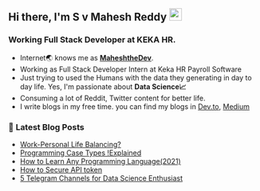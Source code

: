 
## Hi there, I'm S v Mahesh Reddy <img src="https://media.giphy.com/media/hvRJCLFzcasrR4ia7z/giphy.gif" width="25px">
### Working Full Stack Developer at KEKA HR.
* Internet🌏 knows me as [**MaheshtheDev**](https://www.google.com/search?q=maheshthedev). 
* Working as Full Stack Developer Intern at Keka HR Payroll Software
* Just trying to used the Humans with the data they generating in day to day life. Yes, I'm passionate about **Data Science📈**
* Consuming a lot of Reddit, Twitter content for better life.
* I write blogs in my free time. you can find my blogs in [Dev.to](https://dev.to/maheshthedev), [Medium](https://medium.com/@maheshthedev)



### 📕 **Latest Blog Posts**
<!-- BLOG-POST-LIST:START -->
- [Work-Personal Life Balancing?](https://maheshthedev.hashnode.dev/work-personal-life-balancing)
- [Programming Case Types !Explained](https://maheshthedev.hashnode.dev/programming-case-types-explained)
- [How to Learn Any Programming Language&lpar;2021&rpar;](https://maheshthedev.hashnode.dev/how-to-learn-any-programming-language2021)
- [How to Secure API token](https://maheshthedev.hashnode.dev/how-to-secure-api-token)
- [5 Telegram Channels for Data Science Enthusiast](https://maheshthedev.hashnode.dev/5-telegram-channels-for-data-science-enthusiast)
<!-- BLOG-POST-LIST:END -->
